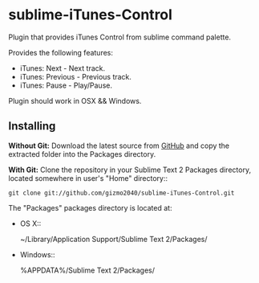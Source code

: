 sublime-iTunes-Control
======================

Plugin that provides iTunes Control from sublime command palette. 


Provides the following features:

* iTunes: Next - Next track.
* iTunes: Previous - Previous track.
* iTunes: Pause - Play/Pause.

Plugin should work in OSX && Windows.

Installing
----------

**Without Git:** Download the latest source from [GitHub](https://github.com/gizmo2040/sublime-iTunes-Control/zipball/master) and copy the extracted folder into the Packages directory.

**With Git:** Clone the repository in your Sublime Text 2 Packages directory, located somewhere in user's "Home" directory::

    git clone git://github.com/gizmo2040/sublime-iTunes-Control.git


The "Packages" packages directory is located at:

* OS X::

    ~/Library/Application Support/Sublime Text 2/Packages/

* Windows::

    %APPDATA%/Sublime Text 2/Packages/
